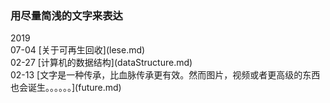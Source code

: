 ### 用尽量简浅的文字来表达

<div class="cu-timeline bg-gray">
    <div class="cu-time">2019</div>
    <div class="cu-item text-gray cur icon-evaluate_fill">
        <div class="content bg-white radius shadow-warp">
            <span>07-04</span> [关于可再生回收](lese.md)
        </div>
    </div>
    <div class="cu-item text-gray cur icon-evaluate_fill">
        <div class="content bg-white radius shadow-warp">
            <span>02-27</span> [计算机的数据结构](dataStructure.md)
        </div>
    </div>
    <div class='cu-item text-gray cur icon-evaluate_fill'>
        <div class="content bg-white radius shadow-warp">
            <span>02-13</span> [文字是一种传承，比血脉传承更有效。然而图片，视频或者更高级的东西也会诞生。。。。。。](future.md)
        </div>
    </div>
</div>
